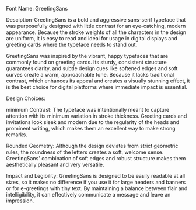 Font Name: GreetingSans

Desciption-GreetingSans is a bold and aggressive sans-serif typeface that was purposefully designed with little contrast for an eye-catching, modern appearance. Because the stroke weights of all the characters in the design are uniform, it is easy to read and ideal for usage in digital displays and greeting cards where the typeface needs to stand out.

GreetingSans was inspired by the vibrant, happy typefaces that are commonly found on greeting cards. Its sturdy, consistent structure guarantees clarity, and subtle design cues like softened edges and soft curves create a warm, approachable tone. Because it lacks traditional contrast, which enhances its appeal and creates a visually stunning effect, it is the best choice for digital platforms where immediate impact is essential.

Design Choices:

minimum Contrast: The typeface was intentionally meant to capture attention with its minimum variation in stroke thickness. Greeting cards and invitations look sleek and modern due to the regularity of the heads and prominent writing, which makes them an excellent way to make strong remarks.

Rounded Geometry: Although the design deviates from strict geometric rules, the roundness of the letters creates a soft, welcome sense. GreetingSans' combination of soft edges and robust structure makes them aesthetically pleasant and very versatile.

Impact and Legibility: GreetingSans is designed to be easily readable at all sizes, so it makes no difference if you use it for large headers and banners or for e-greetings with tiny text. By maintaining a balance between flair and intelligibility, it can effectively communicate a message and leave an impression.
